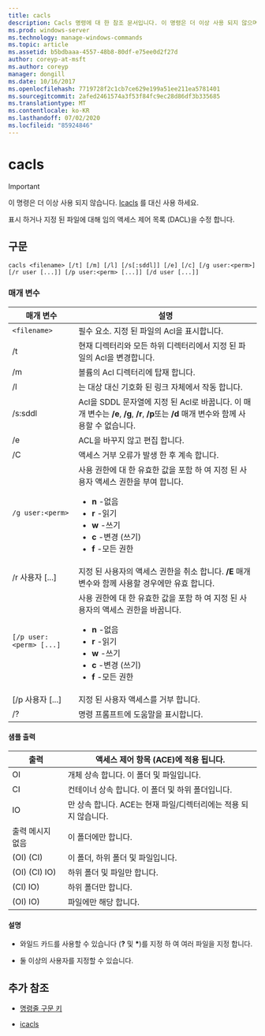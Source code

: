 ```yaml
---
title: cacls
description: Cacls 명령에 대 한 참조 문서입니다. 이 명령은 더 이상 사용 되지 않으며 이후 버전의 Windows에서는 지원 되지 않습니다.
ms.prod: windows-server
ms.technology: manage-windows-commands
ms.topic: article
ms.assetid: b5bdbaaa-4557-48b8-80df-e75ee0d2f27d
author: coreyp-at-msft
ms.author: coreyp
manager: dongill
ms.date: 10/16/2017
ms.openlocfilehash: 7719728f2c1cb7ce629e199a51ee211ea5781401
ms.sourcegitcommit: 2afed2461574a3f53f84fc9ec28d86df3b335685
ms.translationtype: MT
ms.contentlocale: ko-KR
ms.lasthandoff: 07/02/2020
ms.locfileid: "85924846"
---
```

# <a name="cacls"></a>cacls

>[!IMPORTANT]
> 이 명령은 더 이상 사용 되지 않습니다. [Icacls](icacls.md) 를 대신 사용 하세요.

표시 하거나 지정 된 파일에 대해 임의 액세스 제어 목록 (DACL)을 수정 합니다.

## <a name="syntax"></a>구문

```
cacls <filename> [/t] [/m] [/l] [/s[:sddl]] [/e] [/c] [/g user:<perm>] [/r user [...]] [/p user:<perm> [...]] [/d user [...]]
```

### <a name="parameters"></a>매개 변수

| 매개 변수 | 설명 |
| --------- | ----------- |
| `<filename>` | 필수 요소. 지정 된 파일의 Acl을 표시합니다. |
| /t | 현재 디렉터리와 모든 하위 디렉터리에서 지정 된 파일의 Acl을 변경합니다. |
| /m | 볼륨의 Acl 디렉터리에 탑재 합니다. |
| /l | 는 대상 대신 기호화 된 링크 자체에서 작동 합니다. |
| /s:sddl | Acl을 SDDL 문자열에 지정 된 Acl로 바꿉니다. 이 매개 변수는 **/e**, **/g**, **/r**, **/p**또는 **/d** 매개 변수와 함께 사용할 수 없습니다. |
| /e | ACL을 바꾸지 않고 편집 합니다. |
| /C | 액세스 거부 오류가 발생 한 후 계속 합니다. |
| `/g user:<perm>` | 사용 권한에 대 한 유효한 값을 포함 하 여 지정 된 사용자 액세스 권한을 부여 합니다.<ul><li>**n** -없음</li><li>**r** -읽기</li><li>**w** -쓰기</li><li>**c** -변경 (쓰기)</li><li>**f** -모든 권한</li></ul> |
| /r 사용자 [...] | 지정 된 사용자의 액세스 권한을 취소 합니다. **/E** 매개 변수와 함께 사용할 경우에만 유효 합니다. |
| `[/p user:<perm> [...]` | 사용 권한에 대 한 유효한 값을 포함 하 여 지정 된 사용자의 액세스 권한을 바꿉니다.<ul><li>**n** -없음</li><li>**r** -읽기</li><li>**w** -쓰기</li><li>**c** -변경 (쓰기)</li><li>**f** -모든 권한</li></ul> |
| [/p 사용자 [...] | 지정 된 사용자 액세스를 거부 합니다. |
| /? | 명령 프롬프트에 도움말을 표시합니다. |

#### <a name="sample-output"></a>샘플 출력

| 출력 | 액세스 제어 항목 (ACE)에 적용 됩니다. |
-------- | ------------------------------------- |
| OI | 개체 상속 합니다. 이 폴더 및 파일입니다. |
| CI | 컨테이너 상속 합니다. 이 폴더 및 하위 폴더입니다. |
| IO | 만 상속 합니다. ACE는 현재 파일/디렉터리에는 적용 되지 않습니다. |
| 출력 메시지 없음 | 이 폴더에만 합니다. |
| (OI) (CI) | 이 폴더, 하위 폴더 및 파일입니다. |
| (OI) (CI) IO) | 하위 폴더 및 파일만 합니다. |
| (CI) IO) | 하위 폴더만 합니다. |
| (OI) IO) | 파일에만 해당 합니다. |

#### <a name="remarks"></a>설명

- 와일드 카드를 사용할 수 있습니다 (**?** 및 **&#42;**)를 지정 하 여 여러 파일을 지정 합니다.

- 둘 이상의 사용자를 지정할 수 있습니다.

## <a name="additional-references"></a>추가 참조

- [명령줄 구문 키](command-line-syntax-key.md)

- [icacls](icacls.md)
